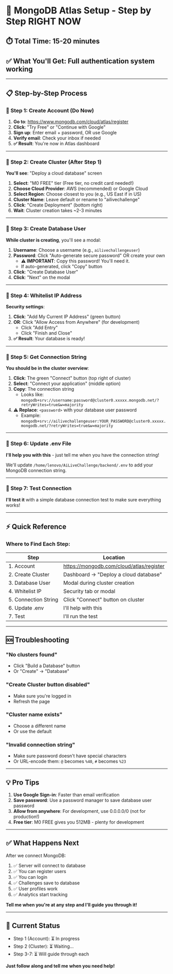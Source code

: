 # 🍃 MongoDB Atlas Setup - Step by Step RIGHT NOW

## ⏱️ Total Time: 15-20 minutes
## ✅ What You'll Get: Full authentication system working

---

## 📋 Step-by-Step Process

### 🎯 Step 1: Create Account (Do Now)
1. **Go to**: https://www.mongodb.com/cloud/atlas/register
2. **Click**: "Try Free" or "Continue with Google"
3. **Sign up**: Enter email + password, OR use Google
4. **Verify email**: Check your inbox if needed
5. **✅ Result**: You're now in Atlas dashboard

---

### 🎯 Step 2: Create Cluster (After Step 1)
**You'll see**: "Deploy a cloud database" screen

1. **Select**: "M0 FREE" tier (Free tier, no credit card needed!)
2. **Choose Cloud Provider**: AWS (recommended) or Google Cloud
3. **Select Region**: Choose closest to you (e.g., US East if in US)
4. **Cluster Name**: Leave default or rename to "ailivechallenge"
5. **Click**: "Create Deployment" (bottom right)
6. **Wait**: Cluster creation takes ~2-3 minutes

---

### 🎯 Step 3: Create Database User
**While cluster is creating**, you'll see a modal:

1. **Username**: Choose a username (e.g., `ailivechallengeuser`)
2. **Password**: Click "Auto-generate secure password" OR create your own
   - **⚠️ IMPORTANT**: Copy this password! You'll need it.
   - If auto-generated, click "Copy" button
3. **Click**: "Create Database User"
4. **Click**: "Next" on the modal

---

### 🎯 Step 4: Whitelist IP Address
**Security settings**:

1. **Click**: "Add My Current IP Address" (green button)
2. **OR**: Click "Allow Access from Anywhere" (for development)
   - Click "Add Entry"
   - Click "Finish and Close"
3. **✅ Result**: Your database is ready!

---

### 🎯 Step 5: Get Connection String
**You should be in the cluster overview**:

1. **Click**: The green "Connect" button (top right of cluster)
2. **Select**: "Connect your application" (middle option)
3. **Copy**: The connection string
   - Looks like: `mongodb+srv://username:password@cluster0.xxxxx.mongodb.net/?retryWrites=true&w=majority`
4. **⚠️ Replace**: `<password>` with your database user password
   - Example: `mongodb+srv://ailivechallengeuser:YOUR_PASSWORD@cluster0.xxxxx.mongodb.net/?retryWrites=true&w=majority`

---

### 🎯 Step 6: Update .env File

**I'll help you with this** - just tell me when you have the connection string!

We'll update `/home/lenovo/AiLiveChallenge/backend/.env` to add your MongoDB connection string.

---

### 🎯 Step 7: Test Connection
**I'll test it** with a simple database connection test to make sure everything works!

---

## ⚡ Quick Reference

### Where to Find Each Step:

| Step | Location |
|------|----------|
| 1. Account | https://mongodb.com/cloud/atlas/register |
| 2. Create Cluster | Dashboard → "Deploy a cloud database" |
| 3. Database User | Modal during cluster creation |
| 4. Whitelist IP | Security tab or modal |
| 5. Connection String | Click "Connect" button on cluster |
| 6. Update .env | I'll help with this |
| 7. Test | I'll run the test |

---

## 🆘 Troubleshooting

### "No clusters found"
- Click "Build a Database" button
- Or "Create" → "Database"

### "Create Cluster button disabled"
- Make sure you're logged in
- Refresh the page

### "Cluster name exists"
- Choose a different name
- Or use the default

### "Invalid connection string"
- Make sure password doesn't have special characters
- Or URL-encode them: `@` becomes `%40`, `#` becomes `%23`

---

## 💡 Pro Tips

1. **Use Google Sign-in**: Faster than email verification
2. **Save password**: Use a password manager to save database user password
3. **Allow from anywhere**: For development, use 0.0.0.0/0 (not for production!)
4. **Free tier**: M0 FREE gives you 512MB - plenty for development

---

## ✅ What Happens Next

After we connect MongoDB:
1. ✅ Server will connect to database
2. ✅ You can register users
3. ✅ You can login
4. ✅ Challenges save to database
5. ✅ User profiles work
6. ✅ Analytics start tracking

**Tell me when you're at any step and I'll guide you through it!**

---

## 🎯 Current Status

- Step 1 (Account): ⏳ In progress
- Step 2 (Cluster): ⏳ Waiting...
- Step 3-7: ⏳ Will guide through each

**Just follow along and tell me when you need help!**
